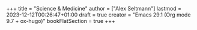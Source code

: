 +++
title = "Science & Medicine"
author = ["Alex Seltmann"]
lastmod = 2023-12-12T00:26:47+01:00
draft = true
creator = "Emacs 29.1 (Org mode 9.7 + ox-hugo)"
bookFlatSection = true
+++
